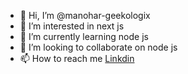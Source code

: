 - 👋 Hi, I’m @manohar-geekologix
- 👀 I’m interested in next js
- 🌱 I’m currently learning node js
- 💞️ I’m looking to collaborate on node js
- 📫 How to reach me [Linkdin](https://www.linkedin.com/in/manohar-bhadu/)

<!---
manohar-geekologix/manohar-geekologix is a ✨ special ✨ repository because its `README.md` (this file) appears on your GitHub profile.
You can click the Preview link to take a look at your changes.
--->
